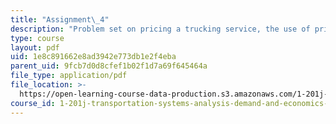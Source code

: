 ```yaml
---
title: "Assignment\_4"
description: "Problem set on pricing a trucking service, the use of pricing to control\_flow on urban expressways, and airline revenue management."
type: course
layout: pdf
uid: 1e8c891662e8ad3942e773db1e2f4eba
parent_uid: 9fcb7d0d8cfef1b02f1d7a69f645464a
file_type: application/pdf
file_location: >-
  https://open-learning-course-data-production.s3.amazonaws.com/1-201j-transportation-systems-analysis-demand-and-economics-fall-2008/1e8c891662e8ad3942e773db1e2f4eba_MIT1_201JF08_hw_4.pdf
course_id: 1-201j-transportation-systems-analysis-demand-and-economics-fall-2008
---
```

